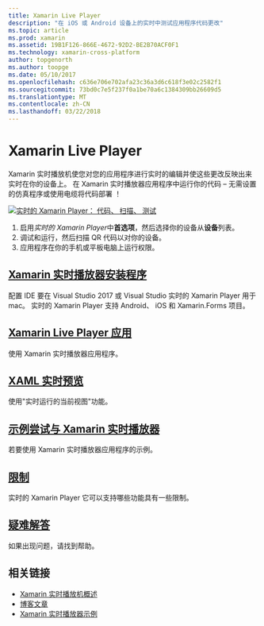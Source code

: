 ```yaml
---
title: Xamarin Live Player
description: "在 iOS 或 Android 设备上的实时中测试应用程序代码更改"
ms.topic: article
ms.prod: xamarin
ms.assetid: 19B1F126-866E-4672-92D2-BE2B70ACF0F1
ms.technology: xamarin-cross-platform
author: topgenorth
ms.author: toopge
ms.date: 05/10/2017
ms.openlocfilehash: c636e706e702afa23c36a3d6c618f3e02c2582f1
ms.sourcegitcommit: 73bd0c7e5f237f0a1be70a6c1384309bb26609d5
ms.translationtype: MT
ms.contentlocale: zh-CN
ms.lasthandoff: 03/22/2018
---
```

# <a name="xamarin-live-player"></a>Xamarin Live Player

Xamarin 实时播放机使您对您的应用程序进行实时的编辑并使这些更改反映出来实时在你的设备上。 在 Xamarin 实时播放器应用程序中运行你的代码 – 无需设置的仿真程序或使用电缆将代码部署 ！

[![实时的 Xamarin Player： 代码、 扫描、 测试](images/xamarin-live.png)](images/xamarin-live-sml.png#lightbox)

1. 启用*实时的 Xamarin Player*中**首选项**，然后选择你的设备从**设备**列表。
2. 调试和运行，然后扫描 QR 代码以对你的设备。
3. 应用程序在你的手机或平板电脑上运行权限。

## <a name="xamarin-live-player-setupinstallmd"></a>[Xamarin 实时播放器安装程序](install.md)

配置 IDE 要在 Visual Studio 2017 或 Visual Studio 实时的 Xamarin Player 用于 mac。 实时的 Xamarin Player 支持 Android、 iOS 和 Xamarin.Forms 项目。

## <a name="xamarin-live-player-appplayermd"></a>[Xamarin Live Player 应用](player.md)

使用 Xamarin 实时播放器应用程序。

## <a name="xaml-live-previewinglive-viewmd"></a>[XAML 实时预览](live-view.md)

使用"实时运行的当前视图"功能。

## <a name="samples-to-try-with-xamarin-live-playersamplesmd"></a>[示例尝试与 Xamarin 实时播放器](samples.md)

若要使用 Xamarin 实时播放器应用程序的示例。

## <a name="limitationslimitationsmd"></a>[限制](limitations.md)

实时的 Xamarin Player 它可以支持哪些功能具有一些限制。

## <a name="troubleshootingtroubleshootingmd"></a>[疑难解答](troubleshooting.md)

如果出现问题，请找到帮助。


## <a name="related-links"></a>相关链接

- [Xamarin 实时播放机概述](https://xamarin.com/live)
- [博客文章](https://blog.xamarin.com/live-player/)
- [Xamarin 实时播放器示例](https://developer.xamarin.com/samples/xamarin-live-player/all/)
